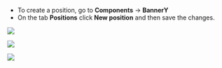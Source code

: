 * To create a position, go to **Components** -> **BannerY**
* On the tab **Positions** click **New position** and then save the changes.

[![](http://st.bezumkin.ru/files/e/a/d/eada167eaf16509c676548a84430f284s.jpg)](http://st.bezumkin.ru/files/e/a/d/eada167eaf16509c676548a84430f284.png)

[![](http://st.bezumkin.ru/files/2/0/f/20f18bbeae2329f068cb16bc77368388s.jpg)](http://st.bezumkin.ru/files/2/0/f/20f18bbeae2329f068cb16bc77368388.png)

[![](http://st.bezumkin.ru/files/f/7/8/f7833d45e234d2e63d571a9d71b933e4s.jpg)](http://st.bezumkin.ru/files/f/7/8/f7833d45e234d2e63d571a9d71b933e4.png)
